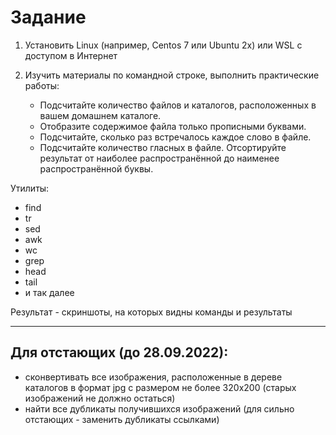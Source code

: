 # Задание

1. Установить Linux (например, Centos 7 или Ubuntu 2x) или WSL с доступом в Интернет 

2. Изучить материалы по командной строке, выполнить практические работы:
    - Подсчитайте количество файлов и каталогов, расположенных в вашем домашнем каталоге.
    - Отобразите содержимое файла только прописными буквами.
    - Подсчитайте, сколько раз встречалось каждое слово в файле.
    - Подсчитайте количество гласных в файле. Отсортируйте результат от наиболее распространённой до наименее распространённой буквы.

Утилиты:
- find
- tr
- sed
- awk
- wc
- grep 
- head
- tail
- и так далее

Результат - скриншоты, на которых видны команды и результаты

--- 
## Для отстающих (до 28.09.2022):

- сконвертивать все изображения, расположенные в дереве каталогов в формат jpg с размером не более 320x200 (старых изображений не должно остаться)
- найти все дубликаты получившихся изображений (для сильно отстающих - заменить дубликаты ссылками)

